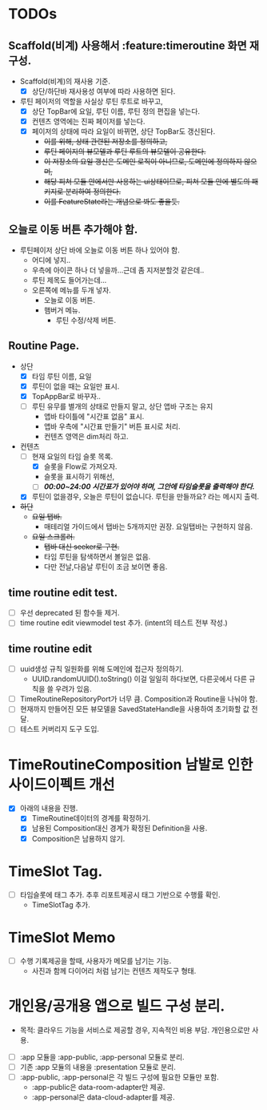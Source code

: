 # TODOs

## Scaffold(비계) 사용해서 :feature:timeroutine 화면 재구성.
- Scaffold(비계)의 재사용 기준.
  - [x] 상단/하단바 재사용성 여부에 따라 사용하면 된다.
- 루틴 페이저의 역할을 사실상 루틴 루트로 바꾸고,
  - [x] 상단 TopBar에 요일, 루틴 이름, 루틴 정의 편집을 넣는다.
  - [x] 컨텐츠 영역에는 진짜 페이저를 넣는다.
  - [x] 페이저의 상태에 따라 요일이 바뀌면, 상단 TopBar도 갱신된다.
    - ~~이를 위해, 상태 관련된 저장소를 정의하고,~~
    - ~~루틴 페이지의 뷰모델과 루틴 루트의 뷰모델이 공유한다.~~
    - ~~이 저장소의 요일 갱신은 도메인 로직이 아니므로, 도메인에 정의하지 않으며,~~
    - ~~해당 피쳐 모듈 안에서만 사용하는 ui상태이므로, 피쳐 모듈 안에 별도의 패키지로 분리하여 정의한다.~~
    - ~~이를 FeatureState라는 개념으로 봐도 좋을듯.~~

## 오늘로 이동 버튼 추가해야 함.
- 루틴페이저 상단 바에 오늘로 이동 버튼 하나 있어야 함.
  - 어디에 넣지..
  - 우측에 아이콘 하나 더 넣을까...근데 좀 지저분할것 같은데..
  - 루틴 제목도 들어가는데...
  - 오른쪽에 메뉴를 두개 넣자.
    - 오늘로 이동 버튼.
    - 햄버거 메뉴.
      - 루틴 수정/삭제 버튼.

## Routine Page.
- 상단
  - [x] 타임 루틴 이름, 요일
  - [x] 루틴이 없을 때는 요일만 표시.
  - [x] TopAppBar로 바꾸자..
  - [ ] 루틴 유무를 별개의 상태로 만들지 말고, 상단 앱바 구조는 유지
    - 앱바 타이틀에 "시간표 없음" 표시.
    - 앱바 우측에 "시간표 만들기" 버튼 표시로 처리.
    - 컨텐츠 영역은 dim처리 하고.

- 컨텐츠
  - [ ] 현재 요일의 타임 슬롯 목록.
    - [x] 슬롯을 Flow로 가져오자.
    - 슬롯을 표시하기 위해선,
    - [ ] ***00:00~24:00 시간표가 있어야 하며, 그안에 타임슬롯을 출력해야 한다.***
  - [x] 루틴이 없을경우, 오늘은 루틴이 없습니다. 루틴을 만들까요? 라는 메시지 출력.

- ~~하단~~
  - ~~요일 탭바.~~
    - 매테리얼 가이드에서 탭바는 5개까지만 권장. 요일탭바는 구현하지 않음.
  - ~~요일 스크롤러.~~
    - ~~탭바 대신 seeker로 구현.~~
    - 타임 루틴을 탐색하면서 볼일은 없음.
    - 다만 전날,다음날 루틴이 조금 보이면 좋음.

## time routine edit test.
- [ ] 우선 deprecated 된 함수들 제거.
- [ ] time routine edit viewmodel test 추가. (intent의 테스트 전부 작성.)

## time routine edit
- [ ] uuid생성 규칙 일원화를 위해 도메인에 접근자 정의하기.
  - UUID.randomUUID().toString() 이걸 일일히 하다보면, 다른곳에서 다른 규칙을 쓸 우려가 있음.
- [ ] TimeRoutineRepositoryPort가 너무 큼. Composition과 Routine을 나눠야 함.
- [ ] 현재까지 만들어진 모든 뷰모델을 SavedStateHandle을 사용하여 초기화할 값 전달.
- [ ] 테스트 커버리지 도구 도입.

# TimeRoutineComposition 남발로 인한 사이드이펙트 개선
- [x] 아래의 내용을 진행.
  - [x] TimeRoutine데이터의 경계를 확정하기.
  - [x] 남용된 Composition대신 경계가 확정된 Definition을 사용.
  - [x] Composition은 남용하지 않기.

# TimeSlot Tag.
- [ ] 타임슬롯에 태그 추가. 추후 리포트제공시 태그 기반으로 수행률 확인.
  - TimeSlotTag 추가.

# TimeSlot Memo
- [ ] 수행 기록제공을 할때, 사용자가 메모를 남기는 기능. 
  - 사진과 함께 다이어리 처럼 남기는 컨텐츠 제작도구 형태.

# 개인용/공개용 앱으로 빌드 구성 분리.
- 목적: 클라우드 기능을 서비스로 제공할 경우, 지속적인 비용 부담. 개인용으로만 사용.
- [ ] :app 모듈을 :app-public, :app-personal 모듈로 분리.
- [ ] 기존 :app 모듈의 내용을 :presentation 모듈로 분리.
- [ ] :app-public, :app-personal은 각 빌드 구성에 필요한 모듈만 포함.
  - :app-public은 data-room-adapter만 제공.
  - :app-personal은 data-cloud-adapter를 제공.


